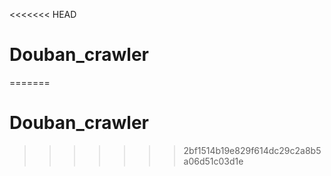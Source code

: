 <<<<<<< HEAD
# Douban_crawler
=======
# Douban_crawler
>>>>>>> 2bf1514b19e829f614dc29c2a8b5a06d51c03d1e
